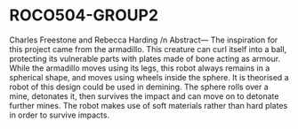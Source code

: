 # ROCO504-GROUP2
Charles Freestone and Rebecca Harding /n
Abstract— The inspiration for this project came from the armadillo. This creature can curl itself into a ball, protecting its vulnerable parts with plates made of bone acting as armour. While the armadillo moves using its legs, this robot always remains in a spherical shape, and moves using wheels inside the sphere. It is theorised a robot of this design could be used in demining. The sphere rolls over a mine, detonates it, then survives the impact and can move on to detonate further mines. The robot makes use of soft materials rather than hard plates in order to survive impacts.
